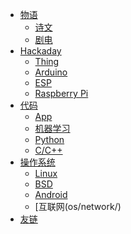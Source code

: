 - [物语]()
  - [诗文](wuyu/artical/)
  - [剧电](wuyu/movie/)
- [Hackaday]()
  - [Thing](hackaday/thing/)
  - [Arduino](hackaday/arduino/)
  - [ESP](hackaday/esp/)
  <!-- - [Esp 8266](hackaday/esp8266/) -->
  <!-- - [Esp 32](hackaday/esp32/) -->
  - [Raspberry Pi](hackaday/raspi/)
- [代码]()
  - [App](code/app/)
  - [机器学习](code/ml/)
  - [Python](code/python/)
  - [C/C++](code/cpp/)
  <!-- - [Git](code/git/) -->
  <!-- - [js](code/js/) -->
- [操作系统]()
  - [Linux](os/linux/)
  - [BSD](os/bsd/)
  - [Android](os/android/)
  - [互联网(os/network/)
- [友链](link)
